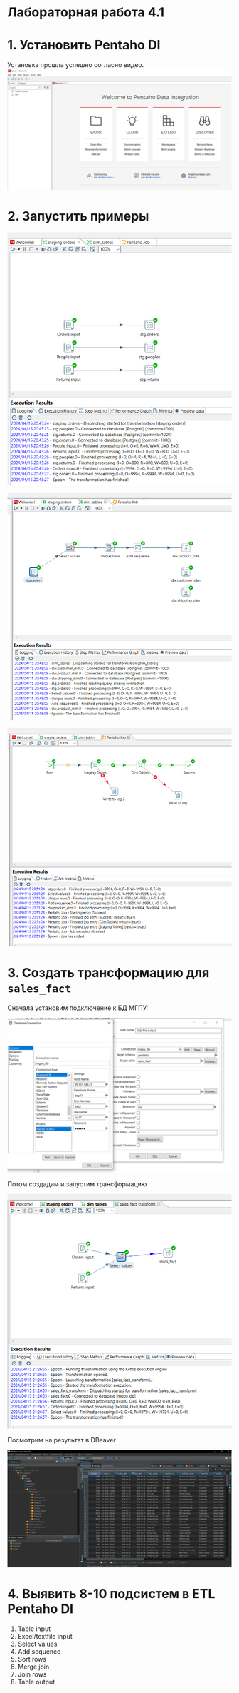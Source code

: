 # Лабораторная работа 4.1

# 1. Установить Pentaho DI

Установка прошла успешно согласно видео.
![1](./resources/welcome.png)

# 2. Запустить примеры 

![1](./resources/staging_orders.png)

![1](./resources/dim_tables.png)

![1](./resources/pentaho_job.png)

# 3. Создать трансформацию для `sales_fact`

Сначала установим подключение к БД МГПУ:

![1](./resources/pentaho_mgpu_db.png)

Потом создадим и запустим трансформацию

![1](./resources/sales_fact.png)

Посмотрим на результат в DBeaver

![1](./resources/pentaho_sales_fact.png)

# 4. Выявить 8-10 подсистем в ETL Pentaho DI

1. Table input 
2. Excel/textfile input
3. Select values
4. Add sequence
5. Sort rows
6. Merge join
7. Join rows
8. Table output